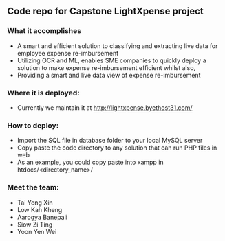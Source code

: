 ## Code repo for Capstone LightXpense project

### What it accomplishes

- A smart and efficient solution to classifying and extracting live data for employee expense re-imbursement
- Utilizing OCR and ML, enables SME companies to quickly deploy a solution to make expense re-imbursement efficient whilst also,
- Providing a smart and live data view of expense re-imbursement

### Where it is deployed:

- Currently we maintain it at http://lightxpense.byethost31.com/

### How to deploy:

- Import the SQL file in database folder to your local MySQL server
- Copy paste the code directory to any solution that can run PHP files in web
- As an example, you could copy paste into xampp in htdocs/<directory_name>/

### Meet the team:

- Tai Yong Xin
- Low Kah Kheng
- Aarogya Banepali
- Siow Zi Ting
- Yoon Yen Wei
